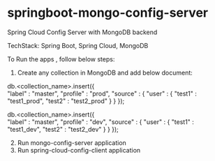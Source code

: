 # springboot-mongo-config-server

Spring Cloud Config Server with MongoDB backend

TechStack:
Spring Boot, Spring Cloud, MongoDB

To Run the apps , follow below steps:
1. Create any collection in MongoDB and add below document:

db.<collection_name>.insert({   
    "label" : "master",
    "profile" : "prod",
    "source" : {
        "user" : {
            "test1" : "test1_prod",
            "test2" : "test2_prod"
        }
    }
});


db.<collection_name>.insert({   
    "label" : "master",
    "profile" : "dev",
    "source" : {
        "user" : {
            "test1" : "test1_dev",
            "test2" : "test2_dev"
        }
    }
});

2. Run mongo-config-server application
3. Run spring-cloud-config-client application

